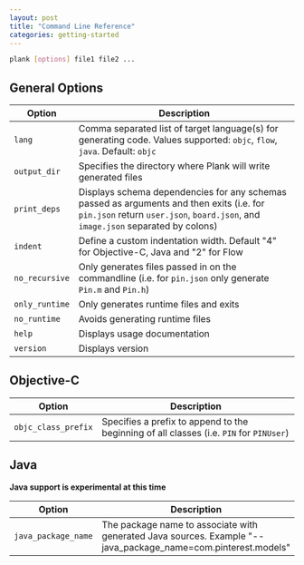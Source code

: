```yaml
---
layout: post
title: "Command Line Reference"
categories: getting-started 
---
```



```bash
plank [options] file1 file2 ...
```

## General Options

| Option | Description |
|---|---|
| `lang` | Comma separated list of target language(s) for generating code. Values supported: `objc`, `flow`, `java`. Default: `objc` |
| `output_dir` | Specifies the directory where Plank will write generated files |
| `print_deps` | Displays schema dependencies for any schemas passed as arguments and then exits (i.e. for `pin.json` return `user.json`, `board.json`, and `image.json` separated by colons) |
| `indent` | Define a custom indentation width. Default "4" for Objective-C, Java and "2" for Flow |
| `no_recursive` | Only generates files passed in on the commandline (i.e. for `pin.json` only generate `Pin.m` and `Pin.h`) |
| `only_runtime` | Only generates runtime files and exits |
| `no_runtime` | Avoids generating runtime files |
| `help` | Displays usage documentation |
| `version` | Displays version |

## Objective-C 

| Option | Description |
|---|---|
| `objc_class_prefix` | Specifies a prefix to append to the beginning of all classes (i.e. `PIN` for `PINUser`) |


## Java
**Java support is experimental at this time**

| Option | Description |
|---|---|
| `java_package_name` | The package name to associate with generated Java sources. Example "--java_package_name=com.pinterest.models" |
